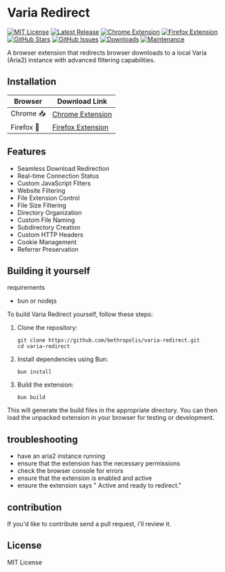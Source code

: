 # Varia Redirect

[![MIT License](https://img.shields.io/badge/License-MIT-green.svg)](https://choosealicense.com/licenses/mit/)
[![Latest Release](https://img.shields.io/github/v/release/bethropolis/varia-redirect?style=flat&color=blue)](https://github.com/bethropolis/varia-redirect/releases/latest)
[![Chrome Extension](https://img.shields.io/badge/Chrome-Extension-4285F4?style=flat&logo=google-chrome&logoColor=white)](https://github.com/bethropolis/varia-redirect/releases/latest)
[![Firefox Extension](https://img.shields.io/badge/Firefox-Extension-FF7139?style=flat&logo=firefox&logoColor=white)](https://github.com/bethropolis/varia-redirect/releases/latest)
[![GitHub Stars](https://img.shields.io/github/stars/bethropolis/varia-redirect?style=flat&color=yellow)](https://github.com/bethropolis/varia-redirect/stargazers)
[![GitHub Issues](https://img.shields.io/github/issues/bethropolis/varia-redirect?style=flat&color=red)](https://github.com/bethropolis/varia-redirect/issues)
[![Downloads](https://img.shields.io/github/downloads/bethropolis/varia-redirect/total?style=flat&color=brightgreen)](https://github.com/bethropolis/varia-redirect/releases)
[![Maintenance](https://img.shields.io/badge/Maintained%3F-yes-green.svg)](https://github.com/bethropolis/varia-redirect/graphs/commit-activity)

A browser extension that redirects browser downloads to a local Varia (Aria2) instance with advanced filtering capabilities.

## Installation

  | Browser | Download Link |
  |---------|---------------|
  | Chrome 📥 | [Chrome Extension](https://github.com/bethropolis/varia-redirect/releases/download/v0.1.5/varia-redirect-chrome-v0.1.6.zip) |
  | Firefox 🦊| [Firefox Extension](https://github.com/bethropolis/varia-redirect/releases/download/v0.1.5/varia-redirect-firefox-v0.1.6.zip) |



## Features
- Seamless Download Redirection
- Real-time Connection Status
- Custom JavaScript Filters
- Website Filtering
- File Extension Control
- File Size Filtering
- Directory Organization
- Custom File Naming
- Subdirectory Creation
- Custom HTTP Headers
- Cookie Management
- Referrer Preservation

## Building it yourself

requirements
- bun or nodejs

To build Varia Redirect yourself, follow these steps:

1. Clone the repository:
   ```
   git clone https://github.com/bethropolis/varia-redirect.git
   cd varia-redirect
   ```

2. Install dependencies using Bun:
   ```
   bun install
   ```

3. Build the extension:
   ```
   bun build
   ```

This will generate the build files in the appropriate directory. You can then load the unpacked extension in your browser for testing or development.



## troubleshooting
- have an aria2 instance running
- ensure that the extension has the necessary permissions
- check the browser console for errors
- ensure that the extension is enabled and active
- ensure the extension says " Active and ready to redirect."

## contribution
 If you'd like to contribute send a pull request, i'll review it.

## License

MIT License
